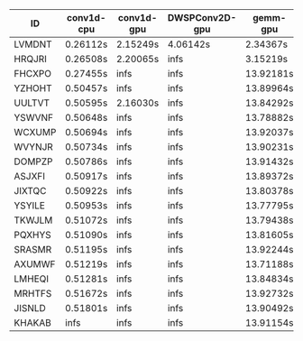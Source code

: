 |ID|conv1d-cpu|conv1d-gpu|DWSPConv2D-gpu|gemm-gpu|avg|
|-|-|-|-|-|-|
|LVMDNT|0.26112s|2.15249s|4.06142s|2.34367s|2.20467s|
|HRQJRI|0.26508s|2.20065s|infs|3.15219s|infs|
|FHCXPO|0.27455s|infs|infs|13.92181s|infs|
|YZHOHT|0.50457s|infs|infs|13.89964s|infs|
|UULTVT|0.50595s|2.16030s|infs|13.84292s|infs|
|YSWVNF|0.50648s|infs|infs|13.78882s|infs|
|WCXUMP|0.50694s|infs|infs|13.92037s|infs|
|WVYNJR|0.50734s|infs|infs|13.90231s|infs|
|DOMPZP|0.50786s|infs|infs|13.91432s|infs|
|ASJXFI|0.50917s|infs|infs|13.89372s|infs|
|JIXTQC|0.50922s|infs|infs|13.80378s|infs|
|YSYILE|0.50953s|infs|infs|13.77795s|infs|
|TKWJLM|0.51072s|infs|infs|13.79438s|infs|
|PQXHYS|0.51090s|infs|infs|13.81605s|infs|
|SRASMR|0.51195s|infs|infs|13.92244s|infs|
|AXUMWF|0.51219s|infs|infs|13.71188s|infs|
|LMHEQI|0.51281s|infs|infs|13.84834s|infs|
|MRHTFS|0.51672s|infs|infs|13.92732s|infs|
|JISNLD|0.51801s|infs|infs|13.90492s|infs|
|KHAKAB|infs|infs|infs|13.91154s|infs|
